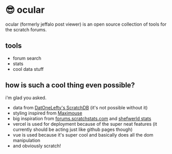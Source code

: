 # 😎 ocular
ocular (formerly jeffalo post viewer) is an open source collection of tools for the scratch forums.

## tools
- forum search
- stats
- cool data stuff

## how is such a cool thing even possible?
i'm glad you asked. 
- data from [DatOneLefty's ScratchDB](https://scratchdb.lefty.one/) (it's not possible without it)
- styling inspired from [Maximouse](https://scratch.mit.edu/users/Maximouse)
- big inspiration from [forums.scratchstats.com](https://forums.scratchstats.com) and [shefwerld stats](https://shefwerld.github.io/post)
- vercel is used for deployment because of the super neat features (it currently should be acting just like github pages though)
- vue is used because it's super cool and basically does all the dom manipulation
- and obviously scratch!